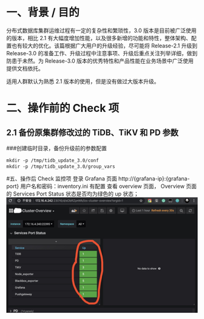 # 一、背景 / 目的
分布式数据库集群运维过程有一定的复杂性和繁琐性，3.0 版本是目前被广泛使用的版本，相比 2.1 有大幅度增加性能，以及很多新增的功能和特性，整体架构、配置也有较大的优化。该篇根据广大用户的升级经验，尽可能将 Release-2.1 升级到 Release-3.0 的准备工作、升级过程中注意事项、升级后重点关注列举详细，做到防患于未然。为 Release-3.0 版本的优秀特性和产品性能在业务场景中广泛使用提供文档依托。

适用人群默认为熟悉 2.1 版本的使用，但是没有做过大版本升级。

# 二、操作前的 Check 项
## 2.1 备份原集群修改过的 TiDB、TiKV 和 PD 参数
###创建临时目录，备份升级前的参数配置

```
mkdir -p /tmp/tidb_update_3.0/conf
mkdir -p /tmp/tidb_update_3.0/group_vars
```


#五、操作后 Check 监控项
登录 Grafana 页面 http://{grafana-ip}:{grafana-port}  用户名和密码：inventory.ini 有配置
查看 overview 页面， Overview 页面的 Services Port Status 状态是否均为绿色的 up 状态；
![](media/15831579646252.jpg)



